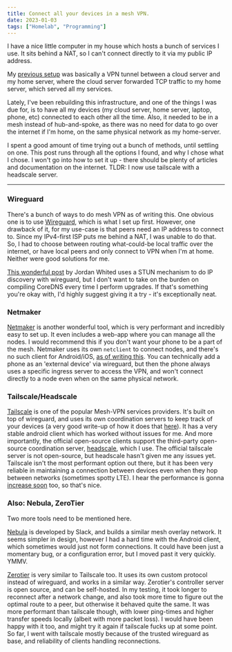 ```yaml
---
title: Connect all your devices in a mesh VPN.
date: 2023-01-03
tags: ["Homelab", "Programming"]
---
```


I have a nice little computer in my house which hosts a bunch of services I use. It sits behind a NAT, so I can't connect directly to it via my public IP address.

My [previous setup][previous-setup] was basically a VPN tunnel between a cloud server and my home server, where the cloud server forwarded TCP traffic to my home server, which served all my services.

Lately, I've been rebuilding this infrastructure, and one of the things I was due for, is to have all my devices (my cloud server, home server, laptop, phone, etc) connected to each other all the time. Also, it needed to be in a mesh instead of hub-and-spoke, as there was no need for data to go over the internet if I'm home, on the same physical network as my home-server.

I spent a good amount of time trying out a bunch of methods, until settling on one. This post runs through all the options I found, and why I chose what I chose. I won't go into how to set it up - there should be plenty of articles and documentation on the internet.
TLDR: I now use tailscale with a headscale server.

<!--more-->

---

### Wireguard
There's a bunch of ways to do mesh VPN as of writing this. One obvious one is to use [Wireguard][wireguard], which is what I set up first. However, one drawback of it, for my use-case is that peers need an IP address to connect to. Since my IPv4-first ISP puts me behind a NAT, I was unable to do that. So, I had to choose between routing what-could-be local traffic over the internet, or have local peers and only connect to VPN when I'm at home. Neither were good solutions for me.

[This wonderful post][wireguard-stun] by Jordan Whited uses a STUN mechanism to do IP discovery with wireguard, but I don't want to take on the burden on compiling CoreDNS every time I perform upgrades. If that's something you're okay with, I'd highly suggest giving it a try - it's exceptionally neat.

### Netmaker

[Netmaker][netmaker] is another wonderful tool, which is very performant and incredibly easy to set up. It even includes a web-app where you can manage all the nodes. I would recommend this if you don't want your phone to be a part of the mesh. Netmaker uses its own `netclient` to connect nodes, and there's no such client for Android/iOS, [as of writing this][netmaker-android]. You can technically add a phone as an 'external device' via wireguard, but then the phone always uses a specific ingress server to access the VPN, and won't connect directly to a node even when on the same physical network.

### Tailscale/Headscale

[Tailscale][tailscale] is one of the popular Mesh-VPN services providers. It's built on top of wireguard, and uses its own coordination servers to keep track of your devices (a very good write-up of how it does that [here][nat-traversal]). It has a very stable android client which has worked without issues for me. And more importantly, the official open-source clients support the third-party open-source coordination server, [headscale], which I use. The official tailscale server is not open-source, but headscale hasn't given me any issues yet. Tailscale isn't the most performant option out there, but it has been very reliable in maintaining a connection between devices even when they hop between networks (sometimes spotty LTE). I hear the performance is gonna [increase soon][tailscale-faster] too, so that's nice.


### Also: Nebula, ZeroTier

Two more tools need to be mentioned here.

[Nebula][nebula] is developed by Slack, and builds a similar mesh overlay network. It seems simpler in design, however I had a hard time with the Android client, which sometimes would just not form connections. It could have been just a momentary bug, or a configuration error, but I moved past it very quickly. YMMV.

[Zerotier][zerotier] is very similar to Tailscale too. It uses its own custom protocol instead of wireguard, and works in a similar way. Zerotier's controller server is open source, and can be self-hosted. In my testing, it took longer to reconnect after a network change, and also took more time to figure out the optimal route to a peer, but otherwise it behaved quite the same. It was more performant than tailscale though, with lower ping-times and higher transfer speeds locally (albeit with more packet loss). I would have been happy with it too, and might try it again if tailscale fucks up at some point. So far, I went with tailscale mostly because of the trusted wireguard as base, and reliability of clients handling reconnections.





[previous-setup]: /2020/01/11/personal-infrastructure-overview/#how-things-actually-connect
[wireguard]: https://www.wireguard.com/quickstart/
[wireguard-stun]: https://www.jordanwhited.com/posts/wireguard-endpoint-discovery-nat-traversal/
[netmaker]: https://www.netmaker.org/
[netmaker-android]: https://github.com/gravitl/netmaker/discussions/631
[tailscale]: https://tailscale.com/
[nat-traversal]: https://tailscale.com/blog/how-nat-traversal-works/
[headscale]: https://github.com/juanfont/headscale
[tailscale-faster]: https://tailscale.com/blog/throughput-improvements/
[zerotier]: https://www.zerotier.com/
[nebula]: https://github.com/slackhq/nebula